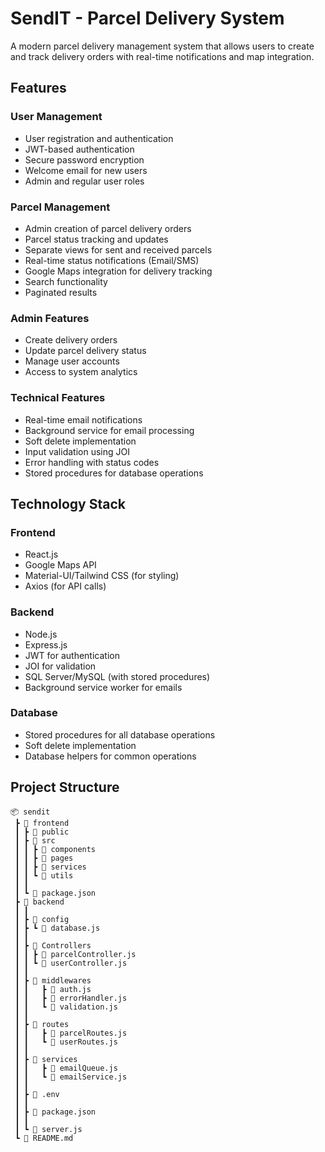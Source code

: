 # SendIT - Parcel Delivery System

A modern parcel delivery management system that allows users to create and track delivery orders with real-time notifications and map integration.

## Features

### User Management
- User registration and authentication
- JWT-based authentication
- Secure password encryption
- Welcome email for new users
- Admin and regular user roles

### Parcel Management
- Admin creation of parcel delivery orders
- Parcel status tracking and updates
- Separate views for sent and received parcels
- Real-time status notifications (Email/SMS)
- Google Maps integration for delivery tracking
- Search functionality
- Paginated results

### Admin Features
- Create delivery orders
- Update parcel delivery status
- Manage user accounts
- Access to system analytics

### Technical Features
- Real-time email notifications
- Background service for email processing
- Soft delete implementation
- Input validation using JOI
- Error handling with status codes
- Stored procedures for database operations

## Technology Stack

### Frontend
- React.js
- Google Maps API
- Material-UI/Tailwind CSS (for styling)
- Axios (for API calls)

### Backend
- Node.js
- Express.js
- JWT for authentication
- JOI for validation
- SQL Server/MySQL (with stored procedures)
- Background service worker for emails

### Database
- Stored procedures for all database operations
- Soft delete implementation
- Database helpers for common operations

## Project Structure

```
📦 sendit
 ┣ 📂 frontend
 ┃ ┣ 📂 public
 ┃ ┣ 📂 src
 ┃ ┃ ┣ 📂 components
 ┃ ┃ ┣ 📂 pages
 ┃ ┃ ┣ 📂 services
 ┃ ┃ ┗ 📂 utils
 ┃ ┃ 
 ┃ ┗ 📜 package.json
 ┣ 📂 backend
 ┃ ┃
 ┃ ┣ 📂 config
 ┃ ┣ ┗ 📜 database.js
 ┃ ┃
 ┃ ┣ 📂 Controllers 
 ┃ ┃ ┣ 📜 parcelController.js
 ┃ ┃ ┗ 📜 userController.js
 ┃ ┃
 ┃ ┣ 📂 middlewares
 ┃ ┃   ┣ 📜 auth.js
 ┃ ┃   ┣ 📜 errorHandler.js
 ┃ ┃   ┗ 📜 validation.js
 ┃ ┃
 ┃ ┣ 📂 routes
 ┃ ┃   ┣ 📜 parcelRoutes.js
 ┃ ┃   ┗ 📜 userRoutes.js
 ┃ ┃
 ┃ ┣ 📂 services
 ┃ ┃   ┣ 📜 emailQueue.js
 ┃ ┃   ┗ 📜 emailService.js
 ┃ ┃
 ┃ ┣ 📜 .env
 ┃ ┃
 ┃ ┣ 📜 package.json
 ┃ ┃
 ┃ ┗ 📜 server.js
 ┗ 📜 README.md
```